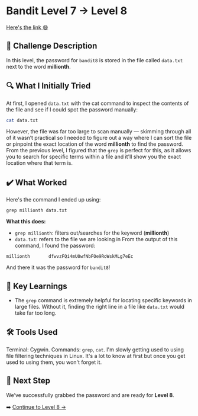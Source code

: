 # Bandit Level 7 → Level 8
[Here's the link 😄](https://overthewire.org/wargames/bandit/bandit8.html)
## 📝 Challenge Description 
In this level, the password for `bandit8` is stored in the file called `data.txt` next to the word **millionth**.







## 🔍 What I Initially Tried 
At first, I opened `data.txt` with the cat command to inspect the contents of the file and see if I could spot the password manually:
```bash
cat data.txt
```
However, the file was far too large to scan manually — skimming through all of it wasn’t practical so I needed to figure out a way where I can sort the file or pinpoint the exact location of the word **millionth** to find the password. From the previous level, I figured that the `grep` is perfect for this, as it allows you to search for specific terms within a file and it'll show you the exact location where that term is. 


## ✔️ What Worked
Here's the command I ended up using:
```
grep millionth data.txt
```
**What this does:**
- `grep millionth`: filters out/searches for the keyword (**millionth**)
- `data.txt`: refers to the file we are looking in
From the output of this command, I found the password:
```
millionth       dfwvzFQi4mU0wfNbFOe9RoWskMLg7eEc
```
And there it was the password for `bandit8`!


## 🧠 Key Learnings
- The `grep` command is extremely helpful for locating specific keywords in large files. Without it, finding the right line in a file like `data.txt` would take far too long.


## 🛠️ Tools Used 
Terminal: Cygwin.
Commands: `grep`, `cat`. 
I'm slowly getting used to using file filtering techniques in Linux. It's a lot to know at first but once you get used to using them, you won't forget it.

## 🔐 Next Step
We’ve successfully grabbed the password and are ready for **Level 8**. 

➡️ [Continue to Level 8 →](https://github.com/aminuzz/Bandit-CTF-Journey/blob/main/level9.md)
